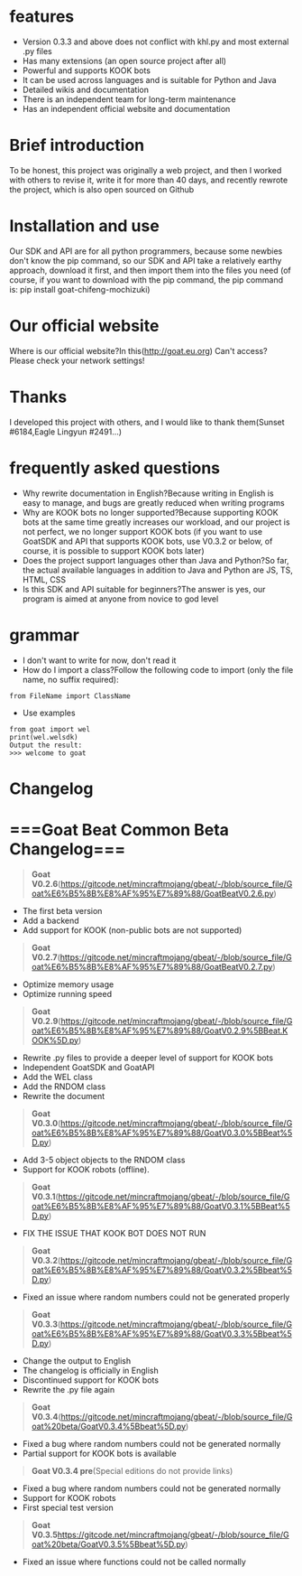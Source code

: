 # features

+ Version 0.3.3 and above does not conflict with khl.py and most external .py files
+ Has many extensions (an open source project after all)
+ Powerful and supports KOOK bots
+ It can be used across languages and is suitable for Python and Java
+ Detailed wikis and documentation
+ There is an independent team for long-term maintenance
+ Has an independent official website and documentation

# Brief introduction

To be honest, this project was originally a web project, and then I worked with others to revise it, write it for more than 40 days, and recently rewrote the project, which is also open sourced on Github 

# Installation and use

 Our SDK and API are for all python programmers, because some newbies don't know the pip command, so our SDK and API take a relatively earthy approach, download it first, and then import them into the files you need (of course, if you want to download with the pip command, the pip command is: pip install goat-chifeng-mochizuki)

 # Our official website
 
 Where is our official website?In this(http://goat.eu.org) Can't access? Please check your network settings!

 # Thanks
 
 I developed this project with others, and I would like to thank them(Sunset #6184,Eagle Lingyun #2491...)

 # frequently asked questions

+ Why rewrite documentation in English?Because writing in English is easy to manage, and bugs are greatly reduced when writing programs
+ Why are KOOK bots no longer supported?Because supporting KOOK bots at the same time greatly increases our workload, and our project is not perfect, we no longer support KOOK bots (if you want to use GoatSDK and API that supports KOOK bots, use V0.3.2 or below, of course, it is possible to support KOOK bots later)
+ Does the project support languages other than Java and Python?So far, the actual available languages in addition to Java and Python are JS, TS, HTML, CSS
+ Is this SDK and API suitable for beginners?The answer is yes, our program is aimed at anyone from novice to god level
 
# grammar

+ I don't want to write for now, don't read it
+ How do I import a class?Follow the following code to import (only the file name, no suffix required):
```
from FileName import ClassName
```
+ Use examples
```
from goat import wel
print(wel.welsdk)
Output the result:
>>> welcome to goat
```

# Changelog

# ===Goat Beat Common Beta Changelog===

>**Goat V0.2.6**(https://gitcode.net/mincraftmojang/gbeat/-/blob/source_file/Goat%E6%B5%8B%E8%AF%95%E7%89%88/GoatBeatV0.2.6.py)

+ The first beta version
+ Add a backend
+ Add support for KOOK (non-public bots are not supported)

>**Goat V0.2.7**(https://gitcode.net/mincraftmojang/gbeat/-/blob/source_file/Goat%E6%B5%8B%E8%AF%95%E7%89%88/GoatBeatV0.2.7.py)

+ Optimize memory usage
+ Optimize running speed

>**Goat V0.2.9**(https://gitcode.net/mincraftmojang/gbeat/-/blob/source_file/Goat%E6%B5%8B%E8%AF%95%E7%89%88/GoatV0.2.9%5BBeat.KOOK%5D.py)

+ Rewrite .py files to provide a deeper level of support for KOOK bots
+ Independent GoatSDK and GoatAPI
+ Add the WEL class
+ Add the RNDOM class
+ Rewrite the document

>**Goat V0.3.0**(https://gitcode.net/mincraftmojang/gbeat/-/blob/source_file/Goat%E6%B5%8B%E8%AF%95%E7%89%88/GoatV0.3.0%5BBeat%5D.py)

+ Add 3-5 object objects to the RNDOM class
+ Support for KOOK robots (offline).

>**Goat V0.3.1**(https://gitcode.net/mincraftmojang/gbeat/-/blob/source_file/Goat%E6%B5%8B%E8%AF%95%E7%89%88/GoatV0.3.1%5BBeat%5D.py)

+ FIX THE ISSUE THAT KOOK BOT DOES NOT RUN

>**Goat V0.3.2**(https://gitcode.net/mincraftmojang/gbeat/-/blob/source_file/Goat%E6%B5%8B%E8%AF%95%E7%89%88/GoatV0.3.2%5Bbeat%5D.py)

+ Fixed an issue where random numbers could not be generated properly

>**Goat V0.3.3**(https://gitcode.net/mincraftmojang/gbeat/-/blob/source_file/Goat%E6%B5%8B%E8%AF%95%E7%89%88/GoatV0.3.3%5Bbeat%5D.py)

+ Change the output to English
+ The changelog is officially in English
+ Discontinued support for KOOK bots
+ Rewrite the .py file again

>**Goat V0.3.4**(https://gitcode.net/mincraftmojang/gbeat/-/blob/source_file/Goat%20beta/GoatV0.3.4%5Bbeat%5D.py)

+ Fixed a bug where random numbers could not be generated normally
+ Partial support for KOOK bots is available

>**Goat V0.3.4 pre**(Special editions do not provide links)

+ Fixed a bug where random numbers could not be generated normally
+ Support for KOOK robots
+ First special test version

>**Goat V0.3.5**https://gitcode.net/mincraftmojang/gbeat/-/blob/source_file/Goat%20beta/GoatV0.3.5%5Bbeat%5D.py)

+ Fixed an issue where functions could not be called normally
